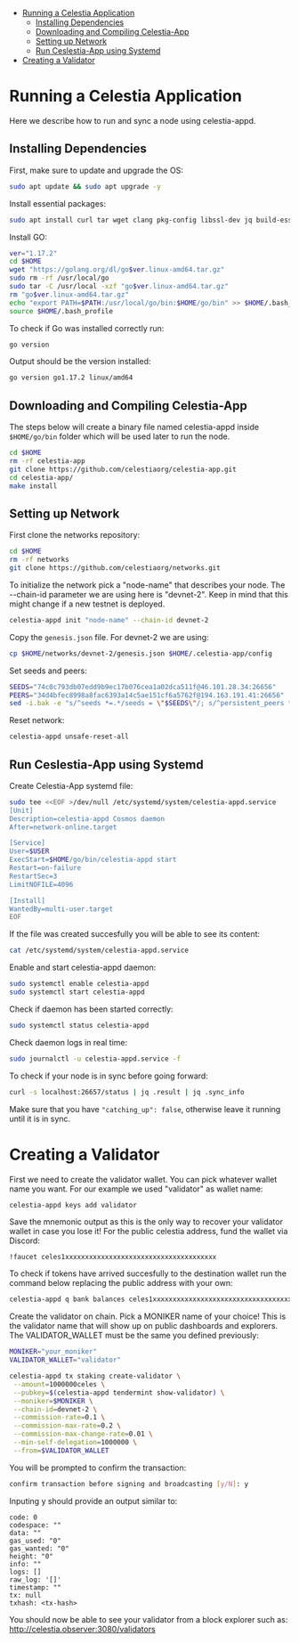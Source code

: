- [Running a Celestia Application](#running-a-celestia-application)
  - [Installing Dependencies](#installing-dependencies)
  - [Downloading and Compiling Celestia-App](#downloading-and-compiling-celestia-app)
  - [Setting up Network](#setting-up-network)
  - [Run Ceslestia-App using Systemd](#run-ceslestia-app-using-systemd)
- [Creating a Validator](#creating-a-validator)


# Running a Celestia Application
Here we describe how to run and sync a node using celestia-appd.
## Installing Dependencies
First, make sure to update and upgrade the OS:
```sh
sudo apt update && sudo apt upgrade -y
```
Install essential packages:
```sh
sudo apt install curl tar wget clang pkg-config libssl-dev jq build-essential git make ncdu -y
```
Install GO:
```sh
ver="1.17.2"
cd $HOME
wget "https://golang.org/dl/go$ver.linux-amd64.tar.gz"
sudo rm -rf /usr/local/go
sudo tar -C /usr/local -xzf "go$ver.linux-amd64.tar.gz"
rm "go$ver.linux-amd64.tar.gz"
echo "export PATH=$PATH:/usr/local/go/bin:$HOME/go/bin" >> $HOME/.bash_profile
source $HOME/.bash_profile
```
To check if Go was installed correctly run:
```sh
go version
```
Output should be the version installed:
```sh
go version go1.17.2 linux/amd64
```
## Downloading and Compiling Celestia-App
The steps below will create a binary file named celestia-appd inside `$HOME/go/bin` folder which will be used later to run the node.
```sh
cd $HOME
rm -rf celestia-app
git clone https://github.com/celestiaorg/celestia-app.git
cd celestia-app/
make install
```
## Setting up Network
First clone the networks repository:
```sh
cd $HOME
rm -rf networks
git clone https://github.com/celestiaorg/networks.git
```
To initialize the network pick a "node-name" that describes your node. The --chain-id parameter we are using here is "devnet-2". Keep in mind that this might change if a new testnet is deployed.
```sh
celestia-appd init "node-name" --chain-id devnet-2
```
Copy the `genesis.json` file. For devnet-2 we are using:
```sh
cp $HOME/networks/devnet-2/genesis.json $HOME/.celestia-app/config
```
Set seeds and peers:
```sh
SEEDS="74c0c793db07edd9b9ec17b076cea1a02dca511f@46.101.28.34:26656"
PEERS="34d4bfec8998a8fac6393a14c5ae151cf6a5762f@194.163.191.41:26656"
sed -i.bak -e "s/^seeds *=.*/seeds = \"$SEEDS\"/; s/^persistent_peers *=.*/persistent_peers = \"$PEERS\"/" $HOME/.celestia-app/config/config.toml
```
Reset network:
```sh
celestia-appd unsafe-reset-all
```
## Run Ceslestia-App using Systemd
Create Celestia-App systemd file:
```sh
sudo tee <<EOF >/dev/null /etc/systemd/system/celestia-appd.service
[Unit]
Description=celestia-appd Cosmos daemon
After=network-online.target

[Service]
User=$USER
ExecStart=$HOME/go/bin/celestia-appd start
Restart=on-failure
RestartSec=3
LimitNOFILE=4096

[Install]
WantedBy=multi-user.target
EOF
```
If the file was created succesfully you will be able to see its content:
```sh
cat /etc/systemd/system/celestia-appd.service
```
Enable and start celestia-appd daemon:
```sh
sudo systemctl enable celestia-appd
sudo systemctl start celestia-appd
```
Check if daemon has been started correctly:
```sh
sudo systemctl status celestia-appd
```
Check daemon logs in real time:
```sh
sudo journalctl -u celestia-appd.service -f
```
To check if your node is in sync before going forward:
```sh
curl -s localhost:26657/status | jq .result | jq .sync_info
```
Make sure that you have `"catching_up": false`, otherwise leave it running until it is in sync.

# Creating a Validator
First we need to create the validator wallet. You can pick whatever wallet name you want. For our example we used "validator" as wallet name:
```sh
celestia-appd keys add validator
```
Save the mnemonic output as this is the only way to recover your validator wallet in case you lose it! For the public celestia address, fund the wallet via Discord:
```
!faucet celes1xxxxxxxxxxxxxxxxxxxxxxxxxxxxxxxxxxxxxx
```
To check if tokens have arrived succesfully to the destination wallet run the command below replacing the public address with your own:
```sh
celestia-appd q bank balances celes1xxxxxxxxxxxxxxxxxxxxxxxxxxxxxxxxxxxxxx
```
Create the validator on chain. Pick a MONIKER name of your choice! This is the validator name that will show up on public dashboards and explorers. The VALIDATOR_WALLET must be the same you defined previously:
```sh
MONIKER="your_moniker"
VALIDATOR_WALLET="validator"

celestia-appd tx staking create-validator \
 --amount=1000000celes \
 --pubkey=$(celestia-appd tendermint show-validator) \
 --moniker=$MONIKER \
 --chain-id=devnet-2 \
 --commission-rate=0.1 \
 --commission-max-rate=0.2 \
 --commission-max-change-rate=0.01 \
 --min-self-delegation=1000000 \
 --from=$VALIDATOR_WALLET
```
You will be prompted to confirm the transaction:
```sh
confirm transaction before signing and broadcasting [y/N]: y
```
Inputing y should provide an output similar to:
```
code: 0
codespace: ""
data: ""
gas_used: "0"
gas_wanted: "0"
height: "0"
info: ""
logs: []
raw_log: '[]'
timestamp: ""
tx: null
txhash: <tx-hash>
```
You should now be able to see your validator from a block explorer such as: http://celestia.observer:3080/validators


